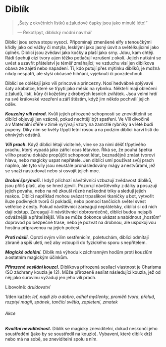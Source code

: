 # Diblík


> „Šaty z okvětních lístků a žaludové čapky jsou jako minulé léto\!“
>  
> — Řekotřpyt, diblický módní návrhář
  
Diblíci jsou sotva stopu vysocí. Připomínají zmenšené elfy s tenoučkými křídly jako od vážky či motýla, lesklými jako jasný úsvit a světélkujícími jako úplněk. Diblíci jsou zvědaví jako kočky a plaší jako srny. Jdou, kam chtějí. Rádi špehují cizí tvory a jen těžko potlačují vzrušení z okolí. Jejich nutkání se uvést a uzavřít přátelství je téměř zmáhající; ve vzduchu visí jen diblíkova obava ze zajetí nebo napadení. Ti, kdo putují přes mýtinku diblíků, je možná nikdy nespatří, ale slyší občasné hihňání, vyjeknutí či povzdechnutí.
  
Diblíci se oblékají jako vílí princové a princezny. Nosí hedvábné splývavé šaty a kabátce, které se třpytí jako měsíc na rybníku. Někteří mají oblečení z žaludů, listí, kůry či kožešiny z drobných lesních zvířátek. Jsou velmi hrdí na své královské vzezření a září štěstím, když jim někdo pochválí jejich oděv.
  
***Kouzelný vílí národ.*** Kvůli jejich přirozené schopnosti se zneviditelnit se diblíci objevují jen vzácně, pokud nechtějí být spatřeni. Ve Vílí divočině a v Materiální sféře v zimě vyrývají vzory na zamrzlé rybníky a v létě budí pupeny. Díky nim se květy třpytí letní rosou a na podzim diblíci barví listí do ohnivých odstínů.
  
***Vílí prach.*** Když diblíci létají viditelně, vine se za nimi déšť třpytivého prachu, který vypadá jako zářící ocas létavice. Říká se, že pouhá špetka vílího prachu dokáže propůjčit schopnost létat, beznadějně zmást tvorovi hlavu, nebo magicky uspat nepřátele. Jen diblíci umí používat svůj prach naplno, ale tyto víly jsou neustále pronásledovány mágy a nestvůrami, jež se snaží nastudovat nebo si osvojit jejich moc.
  
***Drobní šprýmaři.*** I když příchozí návštěvníci vzbuzují zvědavost diblíků, jsou příliš plaší, aby se hned zjevili. Pozorují návštěvníky z dálky a posuzují jejich povahu, nebo na ně zkouší různé neškodné triky a sledují jejich reakce. Diblíci například mohou svázat trpaslíkovi tkaničky u bot, vytvořit iluze podivných tvorů či pokladů, nebo pomocí tančících světel svést vetřelce z cesty. Pokud návštěvníci zareagují nepřátelsky, diblíci si od nich dají odstup. Zareagují-li návštěvníci dobrosrdečně, diblíci budou nejspíš odvážnější a přátelštější. Víla se může dokonce ukázat a nabídnout „hostům“ doprovod po bezpečné trase, nebo je pozvat na drobnou, ale uspokojivou hostinu připravenou na jejich počest.
  
***Proti násilí.*** Oproti svým vílím sestřenicím, poletuchám, diblíci odmítají zbraně a spíš uletí, než aby vstoupili do fyzického sporu s nepřítelem.


<Monster 
    title="Diblík"
    subtitle="Drobná víla, neutrální dobro"
    armor-class="15"
    hit-points="1 (1k4 – 1)"
    speed="2 sáhy, létání 6 sáhů"
    str="2 (-4)"
    dex="20 (+5)"
    con="8 (-1)"
    int="10 (+0)"
    wis="14 (+2)"
    cha="15 (+2)"
    skills="Nenápadnost +7, Vnímání +4"
    senses="pasivní Vnímání 14"
    languages="sylvánština"
    challenge="1/4 (50 ZK)"
    >
    
***Magické odolání.*** Diblík má výhodu k záchranným hodům proti kouzlům a ostatním magickým účinkům.
  
***Přirozené sesílání kouzel.*** Diblíkova přirozená sesílací vlastnost je Charisma (SO záchrany kouzla je 12). Může přirozeně sesílat následující kouzla, jež od něj jako surovinu vyžadují jen jeho vílí prach.
  
Libovolně: *druidovství*
  
1/den každé: *leť*, *najdi zlo a dobro*, *odhal myšlenky*, *proměň tvora*, *přelud*, *rozptyl magii*, *spánek*, *tančící světla*, *zapletení*, *zmatek*
  
###### Akce
  
***Kvalitní neviditelnost.*** Diblík se magicky zneviditelní, dokud neskončí jeho soustředění (jako by se soustředil na kouzlo). Vybavení, které diblík drží nebo má na sobě, se zneviditelní spolu s ním.


</Monster>
<!--stackedit_data:
eyJoaXN0b3J5IjpbMjI4MTUwMjYxXX0=
-->